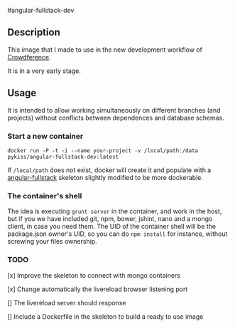 #angular-fullstack-dev
        
## Description
  This image that I made to use in the new development workflow of [Crowdference](https://crowdference.org).
  
  It is in a very early stage.

## Usage
  It is intended to allow working simultaneously on different branches (and projects) without conflicts between dependences and database schemas. 

### Start a new container

    docker run -P -t -i --name your-project -v /local/path:/data pykiss/angular-fullstack-dev:latest

  If `/local/path` does not exist, docker will create it and populate with a [angular-fullstack](https://www.npmjs.org/package/generator-angular-fullstack) skeleton slightly modified to be more dockerable.

### The container's shell

  The idea is executing `grunt server` in the container, and work in the host, but if you we have included git, npm, bower, jshint, nano and a mongo client, in case you need them.
  The UID of the container shell will be the package.json owner's UID, so you can do `npm install` for instance, without screwing your files ownership.

### TODO

[x] Improve the skeleton to connect with mongo containers

[x] Change automatically the livereload browser listening port 

[] The livereload server should response 
 
[] Include a Dockerfile in the skeleton to build a ready to use image
